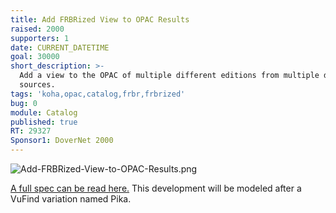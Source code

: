 ```yaml
---
title: Add FRBRized View to OPAC Results
raised: 2000
supporters: 1
date: CURRENT_DATETIME
goal: 30000
short_description: >-
  Add a view to the OPAC of multiple different editions from multiple different
  sources.
tags: 'koha,opac,catalog,frbr,frbrized'
bug: 0
module: Catalog
published: true
RT: 29327
Sponsor1: DoverNet 2000
---
```


![Add-FRBRized-View-to-OPAC-Results.png]({{site.baseurl}}/source/images/Add-FRBRized-View-to-OPAC-Results.png)

[A full spec can be read here.](http://web.archive.org/web/20151029045058/http://devs.bywatersolutions.com/wp-content/uploads/2015/09/FRBR.pdf)
This development will be modeled after a VuFind variation named Pika.
